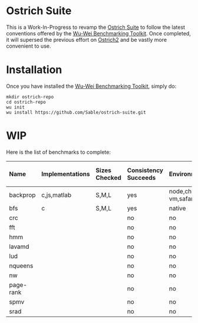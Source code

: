 # Ostrich Suite

This is a Work-In-Progress to revamp the [Ostrich Suite](https://github.com/Sable/Ostrich) to follow the latest conventions offered by the [Wu-Wei Benchmarking Toolkit](https://github.com/Sable/wu-wei-benchmarking-toolkit). Once completed, it will supersed the previous effort on [Ostrich2](https://github.com/Sable/Ostrich2) and be vastly more convenient to use. 

# Installation

Once you have installed the [Wu-Wei Benchmarking Toolkit](https://github.com/Sable/wu-wei-handbook#installing-the-tools), simply do: 

    mkdir ostrich-repo
    cd ostrich-repo
    wu init
    wu install https://github.com/Sable/ostrich-suite.git
    
# WIP

Here is the list of benchmarks to complete:

| Name         | Implementations   | Sizes Checked | Consistency Succeeds    | Environments Tested | Listed in [Available Artifacts](https://github.com/Sable/wu-wei-handbook/blob/master/list-available-artifacts.md)  |
| :--------    | :---------------- | :------------ | :---------------------- | :------------------ |  :----------------------------- |
| backprop     | c,js,matlab       |  S,M,L        | yes                     | node,chrome,firefox,native,matlab-vm,safari | yes                            |
| bfs          | c                 |  S,M,L        | yes                     | native              | no                             |
| crc          |                   |               | no                      | no                             |
| fft          |                   |               | no                      | no                             |
| hmm          |                   |               | no                      | no                             |
| lavamd       |                   |               | no                      | no                             |
| lud          |                   |               | no                      | no                             |
| nqueens      |                   |               | no                      | no                             |
| nw           |                   |               | no                      | no                             |
| page-rank    |                   |               | no                      | no                             |
| spmv         |                   |               | no                      | no                             |
| srad         |                   |               | no                      | no                             |

